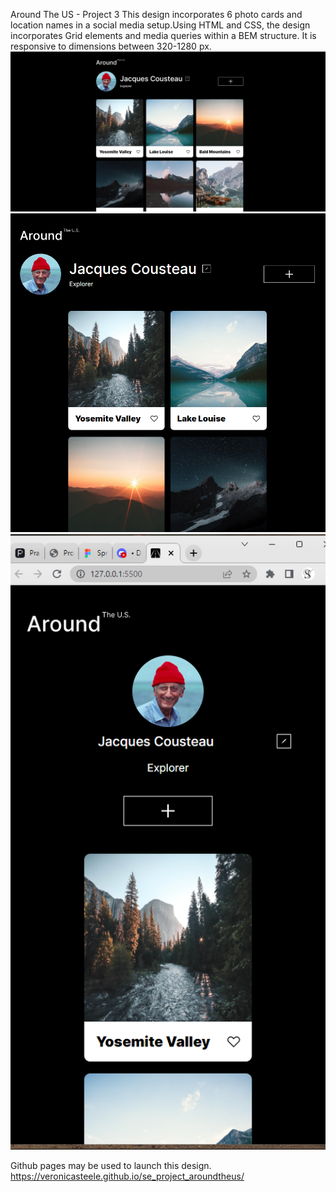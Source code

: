 Around The US - Project 3
This design incorporates 6 photo cards and location names in a social media setup.Using HTML and CSS, the design incorporates Grid elements and media queries within a BEM structure. It is responsive to dimensions between 320-1280 px.
![My Image](./images/Laptop.png)
![My Image](./images/Tablet.png)
![My Image](./images/Phone.png)

Github pages may be used to launch this design. https://veronicasteele.github.io/se_project_aroundtheus/
